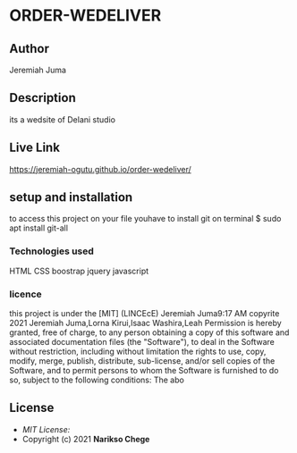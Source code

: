 
# ORDER-WEDELIVER
## Author
Jeremiah Juma
## Description
its a wedsite of Delani studio

## Live Link
https://jeremiah-ogutu.github.io/order-wedeliver/
## setup and installation
to access this project on your file youhave to
install git 
 on terminal $ sudo apt install git-all

### Technologies used
HTML
CSS
boostrap
jquery
javascript

### licence
this project is under the [MIT] (LINCEcE)
Jeremiah Juma9:17 AM
copyrite 2021 Jeremiah Juma,Lorna Kirui,Isaac Washira,Leah
Permission is hereby granted, free of charge, to any person obtaining a copy
of this software and associated documentation files (the "Software"), to deal
in the Software without restriction, including without limitation the rights
to use, copy, modify, merge, publish, distribute, sub-license, and/or sell
copies of the Software, and to permit persons to whom the Software is
furnished to do so, subject to the following conditions:
The abo
## License
* *MIT License:*
* Copyright (c) 2021 **Narikso Chege**

